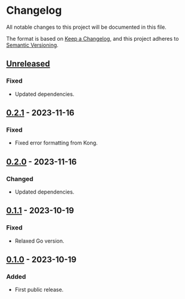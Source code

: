 # Changelog

All notable changes to this project will be documented in this file.

The format is based on [Keep a Changelog](https://keepachangelog.com/en/1.0.0/),
and this project adheres to [Semantic Versioning](https://semver.org/spec/v2.0.0.html).

## [Unreleased]

### Fixed

- Updated dependencies.

## [0.2.1] - 2023-11-16

### Fixed

- Fixed error formatting from Kong.

## [0.2.0] - 2023-11-16

### Changed

- Updated dependencies.

## [0.1.1] - 2023-10-19

### Fixed

- Relaxed Go version.

## [0.1.0] - 2023-10-19

### Added

- First public release.

[unreleased]: https://gitlab.com/tozd/go/cli/-/compare/v0.2.1...main
[0.2.1]: https://gitlab.com/tozd/go/cli/-/compare/v0.2.0...v0.2.1
[0.2.0]: https://gitlab.com/tozd/go/cli/-/compare/v0.1.1...v0.2.0
[0.1.1]: https://gitlab.com/tozd/go/cli/-/compare/v0.1.0...v0.1.1
[0.1.0]: https://gitlab.com/tozd/go/cli/-/tags/v0.1.0

<!-- markdownlint-disable-file MD024 -->
